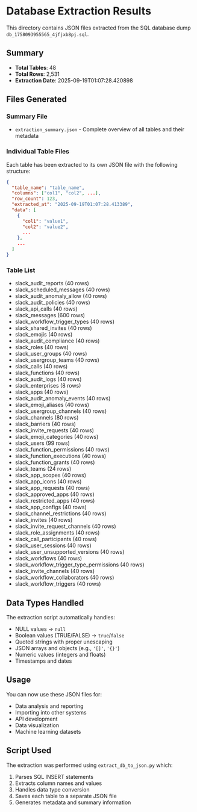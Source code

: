# Database Extraction Results

This directory contains JSON files extracted from the SQL database dump `db_1758093955565_4jfjxb8pj.sql`.

## Summary

- **Total Tables**: 48
- **Total Rows**: 2,531
- **Extraction Date**: 2025-09-19T01:07:28.420898

## Files Generated

### Summary File
- `extraction_summary.json` - Complete overview of all tables and their metadata

### Individual Table Files
Each table has been extracted to its own JSON file with the following structure:

```json
{
  "table_name": "table_name",
  "columns": ["col1", "col2", ...],
  "row_count": 123,
  "extracted_at": "2025-09-19T01:07:28.413389",
  "data": [
    {
      "col1": "value1",
      "col2": "value2",
      ...
    },
    ...
  ]
}
```

### Table List
- slack_audit_reports (40 rows)
- slack_scheduled_messages (40 rows)
- slack_audit_anomaly_allow (40 rows)
- slack_audit_policies (40 rows)
- slack_api_calls (40 rows)
- slack_messages (600 rows)
- slack_workflow_trigger_types (40 rows)
- slack_shared_invites (40 rows)
- slack_emojis (40 rows)
- slack_audit_compliance (40 rows)
- slack_roles (40 rows)
- slack_user_groups (40 rows)
- slack_usergroup_teams (40 rows)
- slack_calls (40 rows)
- slack_functions (40 rows)
- slack_audit_logs (40 rows)
- slack_enterprises (8 rows)
- slack_apps (40 rows)
- slack_audit_anomaly_events (40 rows)
- slack_emoji_aliases (40 rows)
- slack_usergroup_channels (40 rows)
- slack_channels (80 rows)
- slack_barriers (40 rows)
- slack_invite_requests (40 rows)
- slack_emoji_categories (40 rows)
- slack_users (99 rows)
- slack_function_permissions (40 rows)
- slack_function_executions (40 rows)
- slack_function_grants (40 rows)
- slack_teams (24 rows)
- slack_app_scopes (40 rows)
- slack_app_icons (40 rows)
- slack_app_requests (40 rows)
- slack_approved_apps (40 rows)
- slack_restricted_apps (40 rows)
- slack_app_configs (40 rows)
- slack_channel_restrictions (40 rows)
- slack_invites (40 rows)
- slack_invite_request_channels (40 rows)
- slack_role_assignments (40 rows)
- slack_call_participants (40 rows)
- slack_user_sessions (40 rows)
- slack_user_unsupported_versions (40 rows)
- slack_workflows (40 rows)
- slack_workflow_trigger_type_permissions (40 rows)
- slack_invite_channels (40 rows)
- slack_workflow_collaborators (40 rows)
- slack_workflow_triggers (40 rows)

## Data Types Handled

The extraction script automatically handles:
- NULL values → `null`
- Boolean values (TRUE/FALSE) → `true`/`false`
- Quoted strings with proper unescaping
- JSON arrays and objects (e.g., `'[]'`, `'{}'`)
- Numeric values (integers and floats)
- Timestamps and dates

## Usage

You can now use these JSON files for:
- Data analysis and reporting
- Importing into other systems
- API development
- Data visualization
- Machine learning datasets

## Script Used

The extraction was performed using `extract_db_to_json.py` which:
1. Parses SQL INSERT statements
2. Extracts column names and values
3. Handles data type conversion
4. Saves each table to a separate JSON file
5. Generates metadata and summary information

